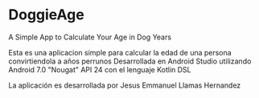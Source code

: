 # DoggieAge
A Simple App to Calculate Your Age in Dog Years

Esta es una aplicacion simple para calcular la edad de una persona convirtiendola a años perrunos
Desarrollada en Android Studio utilizando Android 7.0 "Nougat" API 24 con el lenguaje Kotlin DSL

La aplicación es desarrollada por Jesus Emmanuel Llamas Hernandez

